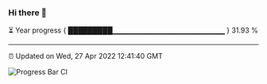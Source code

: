 ### Hi there 👋

⏳ Year progress { █████████▁▁▁▁▁▁▁▁▁▁▁▁▁▁▁▁▁▁▁▁▁ } 31.93 %

---

⏰ Updated on Wed, 27 Apr 2022 12:41:40 GMT

![Progress Bar CI](https://github.com/ZhaoGui/ZhaoGui/workflows/Progress%20Bar%20CI/badge.svg)
